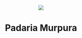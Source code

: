 <p align="center">
<img  src="https://i.postimg.cc/t7QwvL7z/logo.png">
</p>
<h1 align="center">Padaria Murpura</h1>
